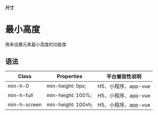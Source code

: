 #### <span class="text-lg text-gray-500 font-normal">尺寸</span>

<div class="w-screen"></div>

# 最小高度
<space />
<a-typography-text>
    用来设置元素最小高度的功能类
</a-typography-text>

<CssPrefix />

## 语法
| Class | Properties | 平台兼容性说明
| --- | --- | ---
| <a-link status="success">min-h-0</a-link> | <a-link>min-height: 0px;</a-link> | H5、小程序、app-vue
| <a-link status="success">min-h-full</a-link> | <a-link>min-height: 100%;</a-link> | H5、小程序、app-vue
| <a-link status="success">min-h-screen</a-link> | <a-link>min-height: 100vh;</a-link> | H5、小程序、app-vue